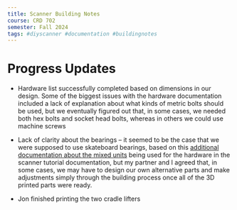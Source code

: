 ```yaml
---
title: Scanner Building Notes
course: CRD 702
semester: Fall 2024
tags: #diyscanner #documentation #buildingnotes
---
```


# Progress Updates
- Hardware list successfully completed based on dimensions in our design. Some of the biggest issues with the hardware documentation included a lack of explanation about what kinds of metric bolts should be used, but we eventually figured out that, in some cases, we needed both hex bolts and socket head bolts, whereas in others we could use machine screws

- Lack of clarity about the bearings – it seemed to be the case that we were supposed to use skateboard bearings, based on this [additional documentation about the mixed units](https://diybookscanner.org/archivist/index9d48.html?page_id=334) being used for the hardware in the scanner tutorial documentation, but my partner and I agreed that, in some cases, we may have to design our own alternative parts and make adjustments simply through the building process once all of the 3D printed parts were ready.

- Jon finished printing the two cradle lifters
